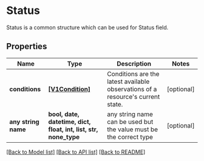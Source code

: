 # Status

Status is a common structure which can be used for Status field.

## Properties
Name | Type | Description | Notes
------------ | ------------- | ------------- | -------------
**conditions** | [**[V1Condition]**](V1Condition.md) | Conditions are the latest available observations of a resource&#39;s current state. | [optional] 
**any string name** | **bool, date, datetime, dict, float, int, list, str, none_type** | any string name can be used but the value must be the correct type | [optional]

[[Back to Model list]](../README.md#documentation-for-models) [[Back to API list]](../README.md#documentation-for-api-endpoints) [[Back to README]](../README.md)


